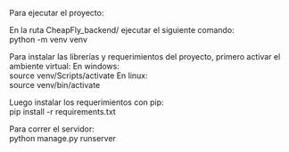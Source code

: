 Para ejecutar el proyecto:

En la ruta CheapFly_backend/ ejecutar el siguiente comando:  
python -m venv venv  

Para instalar las librerías y requerimientos del proyecto, primero activar el ambiente virtual:
En windows:  
source venv/Scripts/activate
En linux:  
source venv/bin/activate  

Luego instalar los requerimientos con pip:  
pip install -r requirements.txt  

Para correr el servidor:  
python manage.py runserver
